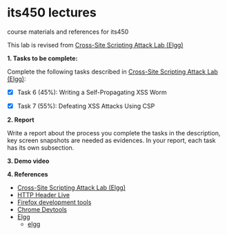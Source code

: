 # its450 lectures

course materials and references for its450

This lab is revised from [Cross-Site Scripting Attack Lab (Elgg)](https://seedsecuritylabs.org/Labs_16.04/Web/Web_XSS_Elgg/)

**1. Tasks to be complete:**

Complete the following tasks described in [Cross-Site Scripting Attack Lab (Elgg)](../lab09/refs/WebXSSElggnew.pdf):


- [x] Task 6 (45%): Writing a Self-Propagating XSS Worm
- [x] Task 7 (55%): Defeating XSS Attacks Using CSP


**2. Report**

Write a report about the process you complete the tasks in the description, key screen snapshots are needed as evidences. In your report, each task has its own subsection.


**3. Demo video**


**4. References**
* [Cross-Site Scripting Attack Lab (Elgg)](https://seedsecuritylabs.org/Labs_16.04/Web/Web_XSS_Elgg/)
* [HTTP Header Live](https://addons.mozilla.org/en-US/firefox/addon/http-header-live/)
* [Firefox development tools](https://developer.mozilla.org/en-US/docs/Tools)
* [Chrome Devtools](https://developers.google.com/web/tools/chrome-devtools)
* [Elgg](https://en.wikipedia.org/wiki/Elgg_(software))
  * [elgg](https://elgg.org/)